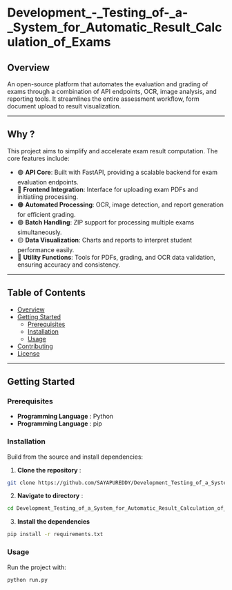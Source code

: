 # Development_-_Testing_of-_a-_System_for_Automatic_Result_Calculation_of_Exams


## Overview  

An open-source platform that automates the evaluation and grading of exams through a combination of API endpoints, OCR, image analysis, and reporting tools. It streamlines the entire assessment workflow,  form document upload to result visualization.

---

## Why ?  

This project aims to simplify and accelerate exam result computation. The core features include:

- 🟢 **API Core**: Built with FastAPI, providing a scalable backend for exam evaluation endpoints. 
- 🔵 **Frontend Integration**: Interface for uploading exam PDFs and initiatiing processing.
- 🟠 **Automated Processing**: OCR, image detection, and report generation for efficient grading. 
- 🟣 **Batch Handling**: ZIP support for processing multiple exams simultaneously.  
- 🟡 **Data Visualization**: Charts and reports to interpret student performance easily. 
- 🔴 **Utility Functions**: Tools for PDFs, grading, and OCR data validation, ensuring accuracy and consistency.  

---

## Table of Contents  

- [Overview](#overview)  
- [Getting Started](#getting-started)  
  - [Prerequisites](#prerequisites)  
  - [Installation](#installation)  
  - [Usage](#usage)   
- [Contributing](#contributing)  
- [License](#license)  

---

## Getting Started  

### Prerequisites  

- **Programming Language**  : Python
- **Programming Language**  : pip

### Installation
Build from the source and install dependencies:
1. **Clone the repository** :
```bash
git clone https://github.com/SAYAPUREDDY/Development_Testing_of_a_System_for_Automatic_Result_Calculation_of_Exams.git
```
2. **Navigate to directory** :
```bash
cd Development_Testing_of_a_System_for_Automatic_Result_Calculation_of_Exams
```
3. **Install the dependencies** 
```bash
pip install -r requirements.txt
```
### Usage
Run the project with:
```bash
python run.py
```

